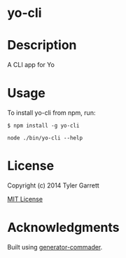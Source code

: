 yo-cli
=============

# Description

A CLI app for Yo

# Usage

To install yo-cli from npm, run:

```
$ npm install -g yo-cli
```

```node ./bin/yo-cli --help```

# License

Copyright (c) 2014 Tyler Garrett

[MIT License](http://en.wikipedia.org/wiki/MIT_License)

# Acknowledgments

Built using [generator-commader](https://github.com/Hypercubed/generator-commander).
